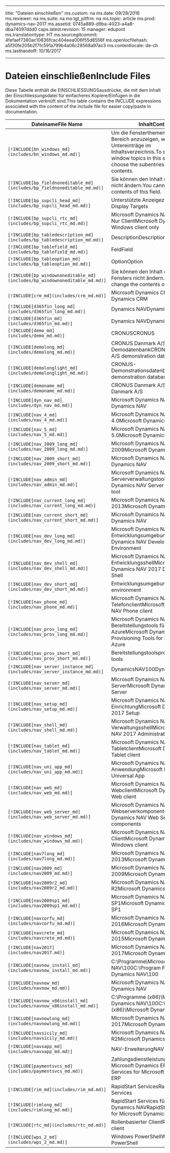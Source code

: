 
---
title: "Dateien einschließen"
ms.custom: na
ms.date: 09/28/2016
ms.reviewer: na
ms.suite: na
ms.tgt_pltfrm: na
ms.topic: article
ms.prod: dynamics-nav-2017
ms.assetid: 0745a889-d9ba-4023-a4a8-dba74097ddd0
caps.latest.revision: 15
manager: edupont
ms.translationtype: HT
ms.sourcegitcommit: 4fefaef7380ac10836fcac404eea006f55d8556f
ms.openlocfilehash: a5f30fe205b2f7fc591a799b4a06c28568a97ac3
ms.contentlocale: de-ch
ms.lasthandoff: 10/16/2017

---

# <a name="include-files"></a><span data-ttu-id="d5bc5-102">Dateien einschließen</span><span class="sxs-lookup"><span data-stu-id="d5bc5-102">Include Files</span></span>

<span data-ttu-id="d5bc5-103">Diese Tabelle enthält die EINSCHLIESSUNGSausdrücke, die mit dem Inhalt der Einschliessungsdatei für einfacheres Kopiere/Einfügen in die Dokumentation verknüft sind.</span><span class="sxs-lookup"><span data-stu-id="d5bc5-103">This table contains the INCLUDE expressions associated with the content of the include file for easier copy/paste in documentation.</span></span>

|<span data-ttu-id="d5bc5-104">Dateiname</span><span class="sxs-lookup"><span data-stu-id="d5bc5-104">File Name</span></span>   |<span data-ttu-id="d5bc5-105">Inhalt</span><span class="sxs-lookup"><span data-stu-id="d5bc5-105">Content</span></span>  |
|------------|---------|
|`[!INCLUDE[bn_windows_md](includes/bn_windows_md.md)]`|<span data-ttu-id="d5bc5-106">Um die Fensterthemen in diesem Bereich anzuzeigen, wählen Sie die Untereinträge im Inhaltsverzeichnis.</span><span class="sxs-lookup"><span data-stu-id="d5bc5-106">To see the window topics in this section, choose the subentries in the table of contents.</span></span>|
|`[!INCLUDE[bp_fieldnoneditable_md](includes/bp_fieldnoneditable_md.md)]`|<span data-ttu-id="d5bc5-107">Sie können den Inhalt dieses Felds nicht ändern.</span><span class="sxs-lookup"><span data-stu-id="d5bc5-107">You cannot change the contents of this field.</span></span>|
|`[!INCLUDE[bp_supcli_head_md](includes/bp_supcli_head_md.md)]`|<span data-ttu-id="d5bc5-108">Unterstützte Anzeigeziele</span><span class="sxs-lookup"><span data-stu-id="d5bc5-108">Supported Display Targets</span></span>|
|`[!INCLUDE[bp_supcli_rtc_md](includes/bp_supcli_rtc_md.md)]`|<span data-ttu-id="d5bc5-109">Microsoft Dynamics NAV Windows Nur Client</span><span class="sxs-lookup"><span data-stu-id="d5bc5-109">Microsoft Dynamics NAV Windows client only</span></span>|
|`[!INCLUDE[bp_tabledescription_md](includes/bp_tabledescription_md.md)]`|<span data-ttu-id="d5bc5-110">Description</span><span class="sxs-lookup"><span data-stu-id="d5bc5-110">Description</span></span>| 
|`[!INCLUDE[bp_tablefield_md](includes/bp_tablefield_md.md)]`|<span data-ttu-id="d5bc5-111">Feld</span><span class="sxs-lookup"><span data-stu-id="d5bc5-111">Field</span></span>|
|`[!INCLUDE[bp_tableoption_md](includes/bp_tableoption_md.md)]`|<span data-ttu-id="d5bc5-112">Option</span><span class="sxs-lookup"><span data-stu-id="d5bc5-112">Option</span></span>|
|`[!INCLUDE[bp_windownoneditable_md](includes/bp_windownoneditable_md.md)]`|<span data-ttu-id="d5bc5-113">Sie können den Inhalt dieses Fensters nicht ändern.</span><span class="sxs-lookup"><span data-stu-id="d5bc5-113">You cannot change the contents of this window.</span></span>|
|`[!INCLUDE[crm_md](includes/crm_md.md)]`|<span data-ttu-id="d5bc5-114">Microsoft Dynamics CRM</span><span class="sxs-lookup"><span data-stu-id="d5bc5-114">Microsoft Dynamics CRM</span></span>|
|`[!INCLUDE[d365fin_long_md](includes/d365fin_long_md.md)]`|<span data-ttu-id="d5bc5-115">Dynamics NAV</span><span class="sxs-lookup"><span data-stu-id="d5bc5-115">Dynamics NAV</span></span>|
|`[!INCLUDE[d365fin_md](includes/d365fin_md.md)]`|<span data-ttu-id="d5bc5-116">Dynamics NAV</span><span class="sxs-lookup"><span data-stu-id="d5bc5-116">Dynamics NAV</span></span>|
|`[!INCLUDE[demo_md](includes/demo_md.md)]`|<span data-ttu-id="d5bc5-117">CRONUS</span><span class="sxs-lookup"><span data-stu-id="d5bc5-117">CRONUS</span></span>|
|`[!INCLUDE[demolong_md](includes/demolong_md.md)]`|<span data-ttu-id="d5bc5-118">CRONUS Danmark A/S Demodatenbank</span><span class="sxs-lookup"><span data-stu-id="d5bc5-118">CRONUS Danmark A/S demonstration database</span></span>|
|`[!INCLUDE[demolonglight_md](includes/demolonglight_md.md)]`|<span data-ttu-id="d5bc5-119">CRONUS-Demonstrationsdatenbank</span><span class="sxs-lookup"><span data-stu-id="d5bc5-119">CRONUS demonstration database</span></span>|
|`[!INCLUDE[demoname_md](includes/demoname_md.md)]`|<span data-ttu-id="d5bc5-120">CRONUS Danmark A/S</span><span class="sxs-lookup"><span data-stu-id="d5bc5-120">CRONUS Danmark A/S</span></span>|
|`[!INCLUDE[dyn_nav_md](includes/dyn_nav_md.md)]`|<span data-ttu-id="d5bc5-121">Microsoft Dynamics NAV</span><span class="sxs-lookup"><span data-stu-id="d5bc5-121">Microsoft Dynamics NAV</span></span>|
|`[!INCLUDE[nav_4_md](includes/nav_4_md.md)]`|<span data-ttu-id="d5bc5-122">Microsoft Dynamics NAV 4.0</span><span class="sxs-lookup"><span data-stu-id="d5bc5-122">Microsoft Dynamics NAV 4.0</span></span>|
|`[!INCLUDE[nav_5_md](includes/nav_5_md.md)]`|<span data-ttu-id="d5bc5-123">Microsoft Dynamics NAV 5.0</span><span class="sxs-lookup"><span data-stu-id="d5bc5-123">Microsoft Dynamics NAV 5.0</span></span>|
|`[!INCLUDE[nav_2009_long_md](includes/nav_2009_long_md.md)]`|<span data-ttu-id="d5bc5-124">Microsoft Dynamics NAV 2009</span><span class="sxs-lookup"><span data-stu-id="d5bc5-124">Microsoft Dynamics NAV 2009</span></span>|
|`[!INCLUDE[nav_2009_short_md](includes/nav_2009_short_md.md)]`|<span data-ttu-id="d5bc5-125">Microsoft Dynamics NAV</span><span class="sxs-lookup"><span data-stu-id="d5bc5-125">Microsoft Dynamics NAV</span></span>|
|`[!INCLUDE[nav_admin_md](includes/nav_admin_md.md)]`|<span data-ttu-id="d5bc5-126">Microsoft Dynamics NAV Serververwaltungstool</span><span class="sxs-lookup"><span data-stu-id="d5bc5-126">Microsoft Dynamics NAV Server Administration tool</span></span>|
|`[!INCLUDE[nav_current_long_md](includes/nav_current_long_md.md)]`|<span data-ttu-id="d5bc5-127">Microsoft Dynamics NAV 2013</span><span class="sxs-lookup"><span data-stu-id="d5bc5-127">Microsoft Dynamics NAV 2013</span></span>|
|`[!INCLUDE[nav_current_short_md](includes/nav_current_short_md.md)]`|<span data-ttu-id="d5bc5-128">Microsoft Dynamics NAV</span><span class="sxs-lookup"><span data-stu-id="d5bc5-128">Microsoft Dynamics NAV</span></span>|
|`[!INCLUDE[nav_dev_long_md](includes/nav_dev_long_md.md)]`|<span data-ttu-id="d5bc5-129">Microsoft Dynamics NAV Entwicklungsumgebung</span><span class="sxs-lookup"><span data-stu-id="d5bc5-129">Microsoft Dynamics NAV Development Environment</span></span>|
|`[!INCLUDE[nav_dev_shell_md](includes/nav_dev_shell_md.md)]`|<span data-ttu-id="d5bc5-130">Microsoft Dynamics NAV 2017 Entwicklungsshell</span><span class="sxs-lookup"><span data-stu-id="d5bc5-130">Microsoft Dynamics NAV 2017 Development Shell</span></span>|
|`[!INCLUDE[nav_dev_short_md](includes/nav_dev_short_md.md)]`|<span data-ttu-id="d5bc5-131">Entwicklungsumgebung</span><span class="sxs-lookup"><span data-stu-id="d5bc5-131">development environment</span></span>|
|`[!INCLUDE[nav_phone_md](includes/nav_phone_md.md)]`|<span data-ttu-id="d5bc5-132">Microsoft Dynamics NAV Telefonclient</span><span class="sxs-lookup"><span data-stu-id="d5bc5-132">Microsoft Dynamics NAV Phone client</span></span>|
|`[!INCLUDE[nav_prov_long_md](includes/nav_prov_long_md.md)]`|<span data-ttu-id="d5bc5-133">Microsoft Dynamics NAV Bereitstellungstools für Microsoft Azure</span><span class="sxs-lookup"><span data-stu-id="d5bc5-133">Microsoft Dynamics NAV Provisioning Tools for Microsoft Azure</span></span>|
|`[!INCLUDE[nav_prov_short_md](includes/nav_prov_short_md.md)]`|<span data-ttu-id="d5bc5-134">Bereitstellungstools</span><span class="sxs-lookup"><span data-stu-id="d5bc5-134">provisioning tools</span></span>|
|`[!INCLUDE[nav_server_instance_md](includes/nav_server_instance_md.md)]`|<span data-ttu-id="d5bc5-135">DynamicsNAV100</span><span class="sxs-lookup"><span data-stu-id="d5bc5-135">DynamicsNAV100</span></span>|
|`[!INCLUDE[nav_server_md](includes/nav_server_md.md)]`|<span data-ttu-id="d5bc5-136">Microsoft Dynamics NAV Server</span><span class="sxs-lookup"><span data-stu-id="d5bc5-136">Microsoft Dynamics NAV Server</span></span>|
|`[!INCLUDE[nav_setup_md](includes/nav_setup_md.md)]`|<span data-ttu-id="d5bc5-137">Microsoft Dynamics NAV 2017 Einrichtung</span><span class="sxs-lookup"><span data-stu-id="d5bc5-137">Microsoft Dynamics NAV 2017 Setup</span></span>|
|`[!INCLUDE[nav_shell_md](includes/nav_shell_md.md)]`|<span data-ttu-id="d5bc5-138">Microsoft Dynamics NAV 2017-Verwaltungsshell</span><span class="sxs-lookup"><span data-stu-id="d5bc5-138">Microsoft Dynamics NAV 2017 Administration Shell</span></span>|
|`[!INCLUDE[nav_tablet_md](includes/nav_tablet_md.md)]`|<span data-ttu-id="d5bc5-139">Microsoft Dynamics NAV Tabletclient</span><span class="sxs-lookup"><span data-stu-id="d5bc5-139">Microsoft Dynamics NAV Tablet client</span></span>|
|`[!INCLUDE[nav_uni_app_md](includes/nav_uni_app_md.md)]`|<span data-ttu-id="d5bc5-140">Microsoft Dynamics NAV Universelle Anwendung</span><span class="sxs-lookup"><span data-stu-id="d5bc5-140">Microsoft Dynamics NAV Universal App</span></span>|
|`[!INCLUDE[nav_web_md](includes/nav_web_md.md)]`|<span data-ttu-id="d5bc5-141">Microsoft Dynamics NAV Webclient</span><span class="sxs-lookup"><span data-stu-id="d5bc5-141">Microsoft Dynamics NAV Web client</span></span>|
|`[!INCLUDE[nav_web_server_md](includes/nav_web_server_md.md)]`|<span data-ttu-id="d5bc5-142">Microsoft Dynamics NAV Webserverkomponenten</span><span class="sxs-lookup"><span data-stu-id="d5bc5-142">Microsoft Dynamics NAV Web Server components</span></span>|
|`[!INCLUDE[nav_windows_md](includes/nav_windows_md.md)]`|<span data-ttu-id="d5bc5-143">Microsoft Dynamics NAV Windows Client</span><span class="sxs-lookup"><span data-stu-id="d5bc5-143">Microsoft Dynamics NAV Windows client</span></span>|
|`[!INCLUDE[nav7long_md](includes/nav7long_md.md)]`|<span data-ttu-id="d5bc5-144">Microsoft Dynamics NAV 2013</span><span class="sxs-lookup"><span data-stu-id="d5bc5-144">Microsoft Dynamics NAV 2013</span></span>|
|`[!INCLUDE[nav2009_md](includes/nav2009_md.md)]`|<span data-ttu-id="d5bc5-145">Microsoft Dynamics NAV 2009</span><span class="sxs-lookup"><span data-stu-id="d5bc5-145">Microsoft Dynamics NAV 2009</span></span>|
|`[!INCLUDE[nav2009r2_md](includes/nav2009r2_md.md)]`|<span data-ttu-id="d5bc5-146">Microsoft Dynamics NAV 2009 R2</span><span class="sxs-lookup"><span data-stu-id="d5bc5-146">Microsoft Dynamics NAV 2009 R2</span></span>|
|`[!INCLUDE[nav2009sp1_md](includes/nav2009sp1_md.md)]`|<span data-ttu-id="d5bc5-147">Microsoft Dynamics NAV 2009 SP1</span><span class="sxs-lookup"><span data-stu-id="d5bc5-147">Microsoft Dynamics NAV 2009 SP1</span></span>|
|`[!INCLUDE[navcorfu_md](includes/navcorfu_md.md)]`|<span data-ttu-id="d5bc5-148">Microsoft Dynamics NAV 2016</span><span class="sxs-lookup"><span data-stu-id="d5bc5-148">Microsoft Dynamics NAV 2016</span></span>|
|`[!INCLUDE[navcrete_md](includes/navcrete_md.md)]`|<span data-ttu-id="d5bc5-149">Microsoft Dynamics NAV 2015</span><span class="sxs-lookup"><span data-stu-id="d5bc5-149">Microsoft Dynamics NAV 2015</span></span>|
|`[!INCLUDE[nav2017](includes/nav2017.md)]`|<span data-ttu-id="d5bc5-150">Microsoft Dynamics NAV 2017</span><span class="sxs-lookup"><span data-stu-id="d5bc5-150">Microsoft Dynamics NAV 2017</span></span>|
|`[!INCLUDE[navnow_install_md](includes/navnow_install_md.md)]`|<span data-ttu-id="d5bc5-151">C:\\Programme\\Microsoft Dynamics NAV\\100</span><span class="sxs-lookup"><span data-stu-id="d5bc5-151">C:\\Program Files\\Microsoft Dynamics NAV\\100</span></span>|
|`[!INCLUDE[navnow_md](includes/navnow_md.md)]`|<span data-ttu-id="d5bc5-152">Microsoft Dynamics NAV</span><span class="sxs-lookup"><span data-stu-id="d5bc5-152">Microsoft Dynamics NAV</span></span>|
|`[!INCLUDE[navnow_x86install_md](includes/navnow_x86install_md.md)]`|<span data-ttu-id="d5bc5-153">C:\\Programme \(x86\)\\Microsoft Dynamics NAV\\100</span><span class="sxs-lookup"><span data-stu-id="d5bc5-153">C:\\Program Files \(x86\)\\Microsoft Dynamics NAV\\100</span></span>|
|`[!INCLUDE[navnowlong_md](includes/navnowlong_md.md)]`|<span data-ttu-id="d5bc5-154">Microsoft Dynamics NAV 2017</span><span class="sxs-lookup"><span data-stu-id="d5bc5-154">Microsoft Dynamics NAV 2017</span></span>|
|`[!INCLUDE[navsicily_md](includes/navsicily_md.md)]`|<span data-ttu-id="d5bc5-155">Microsoft Dynamics NAV 2013 R2</span><span class="sxs-lookup"><span data-stu-id="d5bc5-155">Microsoft Dynamics NAV 2013 R2</span></span>|
|`[!INCLUDE[navxapp_md](includes/navxapp_md.md)]`|<span data-ttu-id="d5bc5-156">NAV-Erweiterung</span><span class="sxs-lookup"><span data-stu-id="d5bc5-156">NAV extension</span></span>|
|`[!INCLUDE[paymentsvcs_md](includes/paymentsvcs_md.md)]`|<span data-ttu-id="d5bc5-157">Zahlungsdienstleistungen für Microsoft Dynamics ERP</span><span class="sxs-lookup"><span data-stu-id="d5bc5-157">Payment Services for Microsoft Dynamics ERP</span></span>|
|`[!INCLUDE[rim_md](includes/rim_md.md)]`|<span data-ttu-id="d5bc5-158">RapidStart Services</span><span class="sxs-lookup"><span data-stu-id="d5bc5-158">RapidStart Services</span></span>|
|`[!INCLUDE[rimlong_md](includes/rimlong_md.md)]`|<span data-ttu-id="d5bc5-159">RapidStart Services für Microsoft Dynamics NAV</span><span class="sxs-lookup"><span data-stu-id="d5bc5-159">RapidStart Services for Microsoft Dynamics NAV</span></span>|
|`[!INCLUDE[rtc_md](includes/rtc_md.md)]`|<span data-ttu-id="d5bc5-160">Rollenbasierter Client</span><span class="sxs-lookup"><span data-stu-id="d5bc5-160">RoleTailored client</span></span>|
|`[!INCLUDE[wps_2_md](includes/wps_2_md.md)]`|<span data-ttu-id="d5bc5-161">Windows PowerShell</span><span class="sxs-lookup"><span data-stu-id="d5bc5-161">Windows PowerShell</span></span>|

